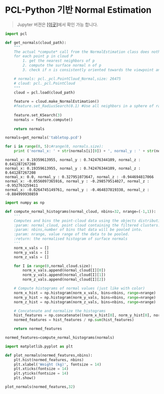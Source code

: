 # PCL-Python 기반 Normal Estimation

> Jupyter 버젼은 [[이곳]](https://github.com/adioshun/gitBook_Tutorial_PCL/tree/master/Intermediate/Part02-Chapter03-Normal-PCL-Python.ipynb)에서 확인 가능 합니다. 





```python
import pcl

def get_normals(cloud_path):
    """
    The actual *compute* call from the NormalEstimation class does nothing internally but:
    for each point p in cloud P
        1. get the nearest neighbors of p
        2. compute the surface normal n of p
        3. check if n is consistently oriented towards the viewpoint and flip otherwise

    # normals: pcl._pcl.PointCloud_Normal,size: 26475
    # cloud: pcl._pcl.PointCloud
    """
    cloud = pcl.load(cloud_path)
    
    feature = cloud.make_NormalEstimation()
    #feature.set_RadiusSearch(0.1) #Use all neighbors in a sphere of radius 3cm
    
    feature.set_KSearch(3)
    normals = feature.compute()
    
    return normals
```


```python
normals=get_normals('tabletop.pcd')
```


```python
for i in range(0, 5):#range(0, normals.size):
    print ('normal_x: ' + str(normals[i][0]) + ', normal_y : ' + str(normals[i][1]) + ', normal_z : ' + str(normals[i][2]))
```

    normal_x: 0.19359613955, normal_y : 0.742476344109, normal_z : 0.641287267208
    normal_x: 0.19359613955, normal_y : 0.742476344109, normal_z : 0.641287267208
    normal_x: 0.0, normal_y : 0.327951073647, normal_z : -0.944694817066
    normal_x: -0.0556097365916, normal_y : -0.298579514027, normal_z : -0.952763259411
    normal_x: -0.0264745149761, normal_y : -0.464837819338, normal_z : -0.884999930859



```python
import numpy as np

def compute_normal_histograms(normal_cloud, nbins=32, nrange=(-1,1)):
    '''
    Computes and bins the point-cloud data using the objects distribution of surface normals.
    :param: normal_cloud, point cloud containing the filtered clusters.
    :param: nbins,number of bins that data will be pooled into.
    :param: nrange, value range of the data to be pooled.
    :return: the normalised histogram of surface normals
    '''
    norm_x_vals = []
    norm_y_vals = []
    norm_z_vals = []

    for I in range(0,normal_cloud.size):
        norm_x_vals.append(normal_cloud[I][0])
        norm_y_vals.append(normal_cloud[I][1])
        norm_z_vals.append(normal_cloud[I][2])

    # Compute histograms of normal values (just like with color)
    norm_x_hist = np.histogram(norm_x_vals, bins=nbins, range=nrange)
    norm_y_hist = np.histogram(norm_y_vals, bins=nbins, range=nrange)
    norm_z_hist = np.histogram(norm_z_vals, bins=nbins, range=nrange) 

    # Concatenate and normalize the histograms
    hist_features = np.concatenate((norm_x_hist[0], norm_y_hist[0], norm_z_hist[0])).astype(np.float64)
    normed_features = hist_features / np.sum(hist_features)

    return normed_features
```


```python
normed_features=compute_normal_histograms(normals)
```


```python
import matplotlib.pyplot as plt

def plot_normals(normed_features,nbins):
    plt.hist(normed_features, nbins)
    plt.xlabel('Weight (kg)', fontsize = 14)
    plt.xticks(fontsize = 14)
    plt.yticks(fontsize = 14)
    plt.show()
```


```python
plot_normals(normed_features,32)
```


